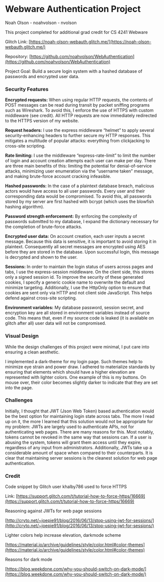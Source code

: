 

# Webware Authentication Project

Noah Olson - noahvolson - nvolson

This project completed for additional grad credit for CS 4241 Webware

Glitch Link: [https://noah-olson-webauth.glitch.me/](https://noah-olson-webauth.glitch.me/)

Repository: [https://github.com/noahvolson/WebAuthentication](https://github.com/noahvolson/WebAuthentication)

Project Goal: Build a secure login system with a hashed database of passwords and encrypted user data.

### Security Features

**Encrypted requests:** When using regular HTTP requests, the contents of POST messages can be read during transit by packet sniffing programs such as Wireshark. To avoid this, I enforce the use of HTTPS with custom middleware (see credit). All HTTP requests are now immediately redirected to the HTTPS version of my website. 

**Request headers:** I use the express middleware “helmet” to apply several security-enhancing headers to further secure my HTTP responses. This mitigates a multitude of popular attacks: everything from clickjacking to cross-site scripting. 

**Rate limiting:** I use the middleware “express-rate-limit” to limit the number of login and account creation attempts each user can make per day. There are three main benefits of this: limiting the potential for denial-of-service attacks, minimizing user enumeration via the “username taken” message, and making brute-force account cracking infeasible. 

**Hashed passwords:** In the case of a plaintext database breach, malicious actors would have access to all user passwords. Every user and their corresponding data would be compromised. To avoid this, all passwords stored by my server are first hashed with bcrypt (which uses the blowfish hashing algorithm). 

**Password strength enforcement:** By enforcing the complexity of passwords submitted to my database, I expand the dictionary necessary for the completion of brute-force attacks.



**Encrypted user data:** On account creation, each user inputs a secret message. Because this data is sensitive, it is important to avoid storing it in plaintext. Consequently all secret messages are encrypted using AES before they are stored in the database. Upon successful login, this message is decrypted and shown to the user. 

**Sessions:** In order to maintain the login status of users across pages and tabs, I use the express-session middleware. On the client side, this stores only a signed session id. To improve the security of these generated cookies, I specify a generic cookie name to overwrite the default and minimize targeting. Additionally, I use the HttpOnly option to ensure that cookies are sent only via HTTP and not client side JavaScript. This helps defend against cross-site scripting. 

**Environment variables:** My database password, session secret, and encryption key are all stored in environment variables instead of source code. This means that, even if my source code is leaked (it is available on glitch after all) user data will not be compromised.

### **Visual Design**

While the design challenges of this project were minimal, I put care into ensuring a clean aesthetic.

I implemented a dark-theme for my login page. Such themes help to minimize eye strain and power draw. I adhered to materialize standards by ensuring that elements which should have a higher elevation are represented with lighter colors. One example of this is my buttons. On mouse over, their color becomes slightly darker to indicate that they are set into the page. 

### Challenges

Initially, I thought that JWT (Json Web Token) based authentication would be the best option for maintaining login state across tabs. The more I read up on it, the more I learned that this solution would not be appropriate for my problem: JWTs are largely used to authenticate APIs, not for authenticating web pages. There are many reasons for this. Most notably, tokens cannot be revoked in the same way that sessions can. If a user is abusing the system, tokens will grant them access until they expire, regardless of any input from administrators. Additionally, JWTs take up a considerable amount of space when compared to their counterparts. It is clear that maintaining server sessions is the cleanest solution for web page authentication. 

### Credit

Code snippet by Glitch user khalby786 used to force HTTPS

Link: [https://support.glitch.com/t/tutorial-how-to-force-https/16669](https://support.glitch.com/t/tutorial-how-to-force-https/16669)

Reasoning against JWTs for web page sessions

[http://cryto.net/~joepie91/blog/2016/06/13/stop-using-jwt-for-sessions/](http://cryto.net/~joepie91/blog/2016/06/13/stop-using-jwt-for-sessions/)

Lighter colors help increase elevation, darkmode scheme

[https://material.io/archive/guidelines/style/color.html#color-themes](https://material.io/archive/guidelines/style/color.html#color-themes)

Reasons for dark mode

[https://blog.weekdone.com/why-you-should-switch-on-dark-mode/](https://blog.weekdone.com/why-you-should-switch-on-dark-mode/)

